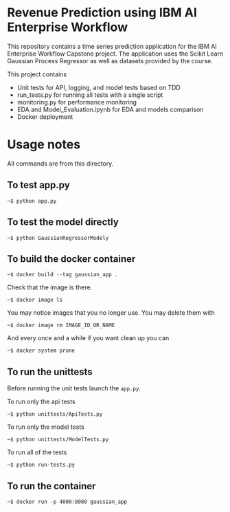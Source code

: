 # Revenue Prediction using IBM AI Enterprise Workflow
This repository contains a time series prediction application for the IBM AI Enterprise Workflow Capstone project. 
The application uses the Scikit Learn Gaussian Process Regressor as well as datasets provided by the course.

This project contains 
* Unit tests for API, logging, and model tests based on TDD
* run_tests.py for running all tests with a single script
* monitoring.py for performance monitoring
* EDA and Model_Evaluation.ipynb for EDA and models comparison
* Docker deployment

Usage notes
===============

All commands are from this directory.

To test app.py
---------------------

    ~$ python app.py
    
To test the model directly
----------------------------



    ~$ python GaussianRegressorModely

To build the docker container
--------------------------------

    ~$ docker build --tag gaussian_app .

Check that the image is there.

    ~$ docker image ls
    
You may notice images that you no longer use. You may delete them with

    ~$ docker image rm IMAGE_ID_OR_NAME

And every once and a while if you want clean up you can

    ~$ docker system prune


To run the unittests
-------------------

Before running the unit tests launch the `app.py`.

To run only the api tests

    ~$ python unittests/ApiTests.py

To run only the model tests

    ~$ python unittests/ModelTests.py


To run all of the tests

    ~$ python run-tests.py

To run the container 
--------------------    

    ~$ docker run -p 4000:8080 gaussian_app

 
